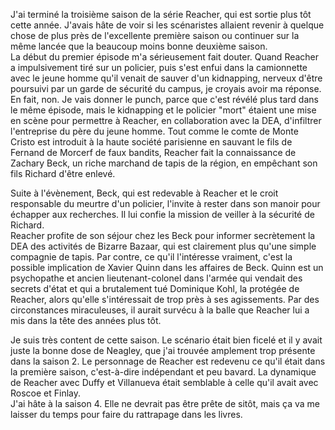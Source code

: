 J'ai terminé la troisième saison de la série Reacher, qui est sortie plus tôt cette année. J'avais hâte de voir si les scénaristes allaient revenir à quelque chose de plus près de l'excellente première saison ou continuer sur la même lancée que la beaucoup moins bonne deuxième saison.  
La début du premier épisode m'a sérieusement fait douter. Quand Reacher a impulsivement tiré sur un policier, puis s'est enfui dans la camionnette avec le jeune homme qu'il venait de sauver d'un kidnapping, nerveux d'être poursuivi par un garde de sécurité du campus, je croyais avoir ma réponse.  
En fait, non. Je vais donner le punch, parce que c'est révélé plus tard dans le même épisode, mais le kidnapping et le policier "mort" étaient une mise en scène pour permettre à Reacher, en collaboration avec la DEA, d'infiltrer l'entreprise du père du jeune homme. Tout comme le comte de Monte Cristo est introduit à la haute société parisienne en sauvant le fils de Fernand de Morcerf de faux bandits, Reacher fait la connaissance de Zachary Beck, un riche marchand de tapis de la région, en empêchant son fils Richard d'être enlevé.

Suite à l'évènement, Beck, qui est redevable à Reacher et le croit responsable du meurtre d'un policier, l'invite à rester dans son manoir pour échapper aux recherches. Il lui confie la mission de veiller à la sécurité de Richard.  
Reacher profite de son séjour chez les Beck pour informer secrètement la DEA des activités de Bizarre Bazaar, qui est clairement plus qu'une simple compagnie de tapis. Par contre, ce qu'il l'intéresse vraiment, c'est la possible implication de Xavier Quinn dans les affaires de Beck. Quinn est un psychopathe et ancien lieutenant-colonel dans l'armée qui vendait des secrets d'état et qui a brutalement tué Dominique Kohl, la protégée de Reacher, alors qu'elle s'intéressait de trop près à ses agissements. Par des circonstances miraculeuses, il aurait survécu à la balle que Reacher lui a mis dans la tête des années plus tôt.

Je suis très content de cette saison. Le scénario était bien ficelé et il y avait juste la bonne dose de Neagley, que j'ai trouvée amplement trop présente dans la saison 2. Le personnage de Reacher est redevenu ce qu'il était dans la première saison, c'est-à-dire indépendant et peu bavard. La dynamique de Reacher avec Duffy et Villanueva était semblable à celle qu'il avait avec Roscoe et Finlay.  
J'ai hâte à la saison 4. Elle ne devrait pas être prête de sitôt, mais ça va me laisser du temps pour faire du rattrapage dans les livres.
